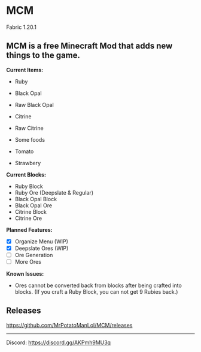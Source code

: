 # MCM
Fabric 1.20.1

MCM is a free Minecraft Mod that adds new things to the game.
----------
**Current Items:**
- Ruby
- Black Opal
- Raw Black Opal
- Citrine
- Raw Citrine
- Some foods

- Tomato
- Strawbery

**Current Blocks:**
- Ruby Block
- Ruby Ore (Deepslate & Regular)
- Black Opal Block
- Black Opal Ore
- Citrine Block
- Citrine Ore

**Planned Features:**
- [x] Organize Menu (WIP)
- [x] Deepslate Ores (WIP)
- [ ] Ore Generation
- [ ] More Ores

**Known Issues:**
- Ores cannot be converted back from blocks after being crafted into blocks. (If you craft a Ruby Block, you can not get 9 Rubies back.)
## Releases
https://github.com/MrPotatoManLol/MCM/releases

----------
Discord: https://discord.gg/AKPmh9MU3q
